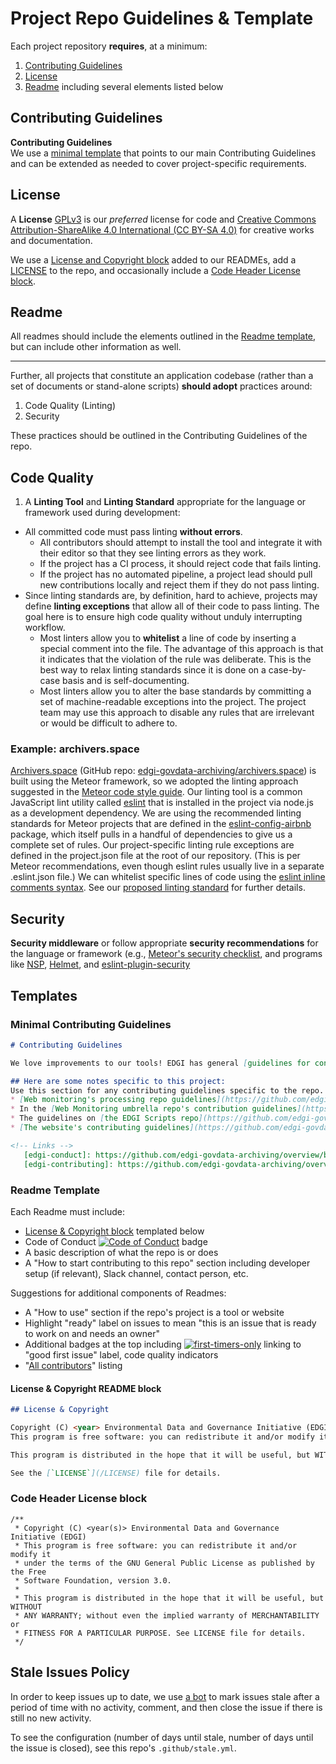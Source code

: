 # Project Repo Guidelines & Template

Each project repository **requires**, at a minimum:

1. [Contributing Guidelines](#contributing-guidelines)
1. [License](#license)
1. [Readme](#readme) including several elements listed below

## Contributing Guidelines

**Contributing Guidelines**  
We use a [minimal template](#minimal-contributing-guidelines) that points to our main Contributing Guidelines and can be extended as needed to cover project-specific requirements.

## License

A **License**
[GPLv3](http://gplv3.fsf.org/) is our _preferred_ license for code and [Creative Commons Attribution-ShareAlike 4.0 International (CC BY-SA 4.0)](https://creativecommons.org/licenses/by-sa/4.0/) for creative works and documentation.

We use a [License and Copyright block](#license--copyright-readme-block) added to our READMEs, add a [LICENSE](/LICENSE) to the repo, and occasionally include a [Code Header License block](#code-header-license-block).

## Readme
All readmes should include the elements outlined in the [Readme template](#readme-template), but can include other information as well.

---

Further, all projects that constitute an application codebase (rather than a set of documents or stand-alone scripts) **should adopt** practices around:

1. Code Quality (Linting)
2. Security

These practices should be outlined in the Contributing Guidelines of the repo.

## Code Quality

1. A **Linting Tool** and **Linting Standard** appropriate for the language or framework used during development:

  * All committed code must pass linting **without errors**.
    * All contributors should attempt to install the tool and integrate it with their editor so that they see linting errors as they work.
    * If the project has a CI process, it should reject code that fails linting.
    * If the project has no automated pipeline, a project lead should pull new contributions locally and reject them if they do not pass linting.
  * Since linting standards are, by definition, hard to achieve, projects may define **linting exceptions** that allow all of their code to pass linting. The goal here is to ensure high code quality without unduly interrupting workflow.
    * Most linters allow you to **whitelist** a line of code by inserting a special comment into the file. The advantage of this approach is that it indicates that the violation of the rule was deliberate. This is the best way to relax linting standards since it is done on a case-by-case basis and is self-documenting.
    * Most linters allow you to alter the base standards by committing a set of machine-readable exceptions into the project. The project team may use this approach to disable any rules that are irrelevant or would be difficult to adhere to.

### Example: archivers.space

[Archivers.space](https://www.archivers.space/) (GitHub repo: [edgi-govdata-archiving/archivers.space](https://github.com/edgi-govdata-archiving/archivers.space)) is built using the Meteor framework, so we adopted the linting approach suggested in the [Meteor code style guide](https://guide.meteor.com/code-style.html). Our linting tool is a common JavaScript lint utility called [eslint](http://eslint.org/) that is installed in the project via node.js as a development dependency. We are using the recommended linting standards for Meteor projects that are defined in the [eslint-config-airbnb](https://github.com/airbnb/javascript/tree/master/packages/eslint-config-airbnb) package, which itself pulls in a handful of dependencies to give us a complete set of rules. Our project-specific linting rule exceptions are defined in the project.json file at the root of our repository. (This is per Meteor recommendations, even though eslint rules usually live in a separate .eslint.json file.) We can whitelist specific lines of code using the [eslint inline comments syntax](http://eslint.org/docs/user-guide/configuring#disabling-rules-with-inline-comments).
See our [proposed linting standard](./protocol/linting.md) for further details.

## Security

**Security middleware** or follow appropriate **security recommendations** for the language or framework (e.g., [Meteor's security checklist](https://guide.meteor.com/security.html), and programs like [NSP](https://github.com/nodesecurity/nsp), [Helmet](https://github.com/helmetjs/helmet), and [eslint-plugin-security](https://github.com/nodesecurity/eslint-plugin-security)

## Templates

### Minimal Contributing Guidelines

```md
# Contributing Guidelines

We love improvements to our tools! EDGI has general [guidelines for contributing][edgi-contributing] and a [code of conduct][edgi-conduct] for all of our organizational repos.

## Here are some notes specific to this project:
Use this section for any contributing guidelines specific to the repo. For example:
* [Web monitoring's processing repo guidelines](https://github.com/edgi-govdata-archiving/web-monitoring-processing/blob/master/CONTRIBUTING.md) mentions which issues should be made on that repo versus on the main web monitoring repo
* In the [Web Monitoring umbrella repo's contribution guidelines](https://github.com/edgi-govdata-archiving/web-monitoring/blob/master/CONTRIBUTING.md), a style guide, testing best practices, and notes on how work is distributed (process) are laid out
* The guidelines on [the EDGI Scripts repo](https://github.com/edgi-govdata-archiving/edgi-scripts/blob/master/CONTRIBUTING.md), [video call landing page](https://github.com/edgi-govdata-archiving/video-call-landing-page/blob/master/CONTRIBUTING.md) and [100 Days](https://github.com/edgi-govdata-archiving/100days/blob/master/CONTRIBUTING.md) discuss important notes on how the continuous integration is configured
* [The website's contributing guidelines](https://github.com/edgi-govdata-archiving/edgi-website/blob/master/CONTRIBUTING.md) tell you where to find the appropriate Slack channel

<!-- Links -->
   [edgi-conduct]: https://github.com/edgi-govdata-archiving/overview/blob/master/CONDUCT.md
   [edgi-contributing]: https://github.com/edgi-govdata-archiving/overview/blob/master/CONTRIBUTING.md
```

### Readme Template

Each Readme must include:
* [License & Copyright block](#license--copyright-readme-block) templated below
* Code of Conduct [![Code of Conduct](https://img.shields.io/badge/%E2%9D%A4-code%20of%20conduct-blue.svg?style=flat)](https://github.com/edgi-govdata-archiving/overview/blob/master/CONDUCT.md) badge
* A basic description of what the repo is or does
* A "How to start contributing to this repo" section including developer setup (if relevant), Slack channel, contact person, etc.

Suggestions for additional components of Readmes:
* A "How to use" section if the repo's project is a tool or website
* Highlight "ready" label on issues to mean "this is an issue that is ready to work on and needs an owner"
* Additional badges at the top including [![first-timers-only](https://img.shields.io/badge/first--timers--only-friendly-blue.svg?style=flat-square)](https://www.firsttimersonly.com/) linking to "good first issue" label, code quality indicators
* "[All contributors](https://github.com/kentcdodds/all-contributors#emoji-key)" listing


#### License & Copyright README block

```md
## License & Copyright

Copyright (C) <year> Environmental Data and Governance Initiative (EDGI)
This program is free software: you can redistribute it and/or modify it under the terms of the GNU General Public License as published by the Free Software Foundation, version 3.0.

This program is distributed in the hope that it will be useful, but WITHOUT ANY WARRANTY; without even the implied warranty of MERCHANTABILITY or FITNESS FOR A PARTICULAR PURPOSE.

See the [`LICENSE`](/LICENSE) file for details.
```

### Code Header License block

```
/**
 * Copyright (C) <year(s)> Environmental Data and Governance Initiative (EDGI)
 * This program is free software: you can redistribute it and/or modify it
 * under the terms of the GNU General Public License as published by the Free
 * Software Foundation, version 3.0.
 *
 * This program is distributed in the hope that it will be useful, but WITHOUT
 * ANY WARRANTY; without even the implied warranty of MERCHANTABILITY or
 * FITNESS FOR A PARTICULAR PURPOSE. See LICENSE file for details.
 */
```

## Stale Issues Policy
In order to keep issues up to date, we use [a bot](https://probot.github.io/apps/stale/) to mark issues stale after a period of time with no activity, comment, and then close the issue if there is still no new activity.

To see the configuration (number of days until stale, number of days until the issue is closed), see this repo's `.github/stale.yml`.